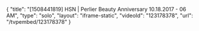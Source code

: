 {
    "title": "[1508441819] HSN | Perlier Beauty Anniversary 10.18.2017 - 06 AM",
    "type": "solo",
    "layout": "iframe-static",
    "videoId": "123178378",
    "url": "\/tvpembed\/123178378"
}